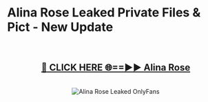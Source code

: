 # Alina Rose Leaked Private Files & Pict - New Update
<br>
<div align="center">
<h2><a href="https://mediafilles.blogspot.com/?title=Alina_Rose" rel="nofollow">🔴 CLICK HERE 🌐==►► Alina Rose</a></h2>
<br>
<a href="https://mediafilles.blogspot.com/?title=Alina_Rose" rel="nofollow" data-target="animated-image.originalLink"><img src="https://i.ibb.co.com/WyWwxjT/player-gif2.gif" alt="Alina Rose Leaked OnlyFans" style="max-width: 100%; display: inline-block;" data-target="animated-image.originalImage"></a>
</div>
<br>